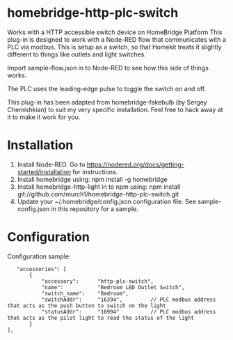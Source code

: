 # homebridge-http-plc-switch

Works with a HTTP accessible switch device on HomeBridge Platform
This plug-in is designed to work with a Node-RED flow that communicates with a PLC via modbus. 
This is setup as a switch, so that Homekit treats it slightly different to things like outlets and light switches.

Import sample-flow.json in to Node-RED to see how this side of things works.

The PLC uses the leading-edge pulse to toggle the switch on and off.

This plug-in has been adapted from homebridge-fakebulb (by Sergey Chemishkian) to suit my very specific installation. Feel free to hack away at it to make it work for you.

# Installation

1. Install Node-RED. Go to https://nodered.org/docs/getting-started/installation for instructions.
2. Install homebridge using: npm install -g homebridge
2. Install homebridge-http-light in to npm using: npm install git://github.com/murch1/homebridge-http-plc-switch.git
3. Update your ~/.homebridge/config.json configuration file. See sample-config.json in this repository for a sample. 

# Configuration

Configuration sample:

 ```
    "accessories": [
        {
            "accessory":      "http-plc-switch",
            "name":           "Bedroom LED Outlet Switch",
            "switch_name":    "Bedroom",
            "switchAddr":     "16394",         // PLC modbus address that acts as the push button to switch on the light
            "statusAddr":     "16994"          // PLC modbus address that acts as the pilot light to read the status of the light
        }
],

```
